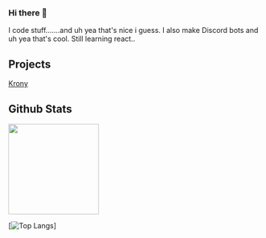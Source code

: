 ### Hi there 👋
I code stuff.......and uh yea that's nice i guess. I also make Discord bots and uh yea that's cool. Still learning react..


## Projects

[Krony](https://krony.xyz) 

## Github Stats

<img height="180em" src="https://github-readme-stats.vercel.app/api?username=xVllad44v2&show_icons=true&theme=dracula&hide_border=true&count_private=true&include_all_commits=true" />


[![Top Langs](https://github-readme-stats.vercel.app/api/top-langs/?username=xVllad44v2&layout=compact)]
